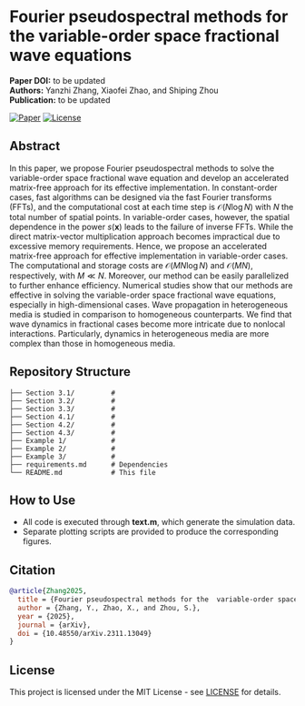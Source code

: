 # Fourier pseudospectral methods for the  variable-order space fractional wave equations

**Paper DOI:** to be updated  
**Authors:** Yanzhi Zhang, Xiaofei Zhao, and Shiping Zhou  
**Publication:** to be updated

[![Paper](https://img.shields.io/badge/Paper-PDF-red)](https://arxiv.org/abs/2311.13049)
[![License](https://img.shields.io/badge/License-MIT-blue.svg)](LICENSE)

## Abstract

In this paper, we propose Fourier pseudospectral methods to solve the variable-order space fractional wave equation and develop an accelerated matrix-free approach for its effective implementation.
In constant-order cases, fast algorithms can be designed via the fast Fourier transforms (FFTs), and the computational cost at each time step is ${\mathcal O}(N\log N)$ with $N$  the total number of spatial points.
In variable-order cases, however, the spatial dependence in the power $s(\mathbf{x})$ leads to the failure of inverse FFTs.
While the direct matrix-vector multiplication approach becomes impractical due to excessive memory requirements.
Hence, we propose an accelerated matrix-free approach for effective implementation in variable-order cases.
The computational and storage costs are ${\mathcal O}(MN\log N)$ and ${\mathcal O}(MN)$, respectively, with $M \ll N$.
Moreover, our method can be easily parallelized to further enhance efficiency.
Numerical studies show that our methods are effective in solving the variable-order space fractional wave equations, especially in high-dimensional cases.
Wave propagation in heterogeneous media is studied in comparison to homogeneous counterparts. We find that wave dynamics in fractional cases become more intricate due to nonlocal interactions. Particularly, dynamics in heterogeneous media are more complex than those in homogeneous media.


## Repository Structure

```
├── Section 3.1/         #
├── Section 3.2/         #
├── Section 3.3/         #
├── Section 4.1/         #
├── Section 4.2/         #
├── Section 4.3/         #
├── Example 1/           #
├── Example 2/           #
├── Example 3/           #
├── requirements.md      # Dependencies
└── README.md            # This file
```
## How to Use
- All code is executed through **text.m**, which generate the simulation data.
- Separate plotting scripts are provided to produce the corresponding figures.

## Citation

```bibtex
@article{Zhang2025,
  title = {Fourier pseudospectral methods for the  variable-order space fractional wave equations},
  author = {Zhang, Y., Zhao, X., and Zhou, S.},
  year = {2025},
  journal = {arXiv},
  doi = {10.48550/arXiv.2311.13049}
}
```

## License

This project is licensed under the MIT License - see [LICENSE](LICENSE) for details.
